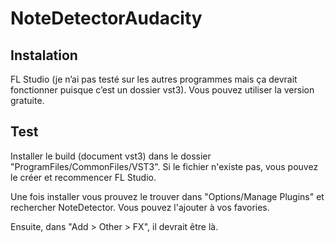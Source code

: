 # NoteDetectorAudacity

## Instalation
FL Studio (je n’ai pas testé sur les autres programmes mais ça devrait fonctionner puisque c’est un dossier vst3). Vous pouvez utiliser la version gratuite. 

## Test
Installer le build (document vst3) dans le dossier "ProgramFiles/CommonFiles/VST3". Si le fichier n'existe pas, vous pouvez le créer et recommencer FL Studio.

Une fois installer vous prouvez le trouver dans "Options/Manage Plugins" et rechercher NoteDetector. Vous pouvez l'ajouter à vos favories.

Ensuite, dans "Add > Other > FX", il devrait être là.